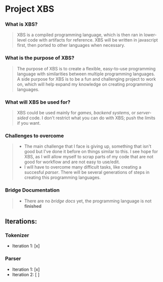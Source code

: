 # Project XBS
###  What is XBS?
  > XBS is a compiled programming language, which is then ran in lower-level code with artifacts for reference.
  > XBS will be written in javascript first, then ported to other languages when necessary.
### What is the purpose of XBS?
  > The purpose of XBS is to create a flexible, easy-to-use programming language with similarities between multiple programming languages.
  > A side purpose for XBS is to be a fun and challenging project to work on, which will help expand my knowledge on creating programming languages.
### What will XBS be used for?
  > XBS could be used mainly for *games*, *backend systems*, or *server-sided* code.
  > I don't restrict what you can do with XBS; push the limits if you want.
### Challenges to overcome
  > * The main challenge that I face is giving up, something that isn't good but I've done it before on things similar to this. I see hope for XBS, as I will allow myself to scrap parts of my code that are not good for workflow and are not easy to use/edit.
  > * I will have to overcome many difficult tasks, like creating a succesful *parser*. There will be several generations of steps in creating this programming languages.
### Bridge Documentation
  > * There are no *bridge docs* yet, the programming language is not **finished**

## Iterations:
### Tokenizer
  * Iteration 1: [x] 
### Parser
  * Iteration 1: [x] 
  * Iteration 2: [ ] 
